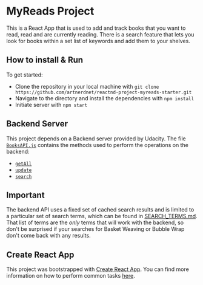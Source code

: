 # MyReads Project

This is a React App that is used to add and track books that you want to read, read and are currently reading. There is a search feature that lets you look for books within a set list of keywords and add them to your shelves. 

## How to install & Run

To get started:

* Clone the repository in your local machine with `git clone https://github.com/artnerdnet/reactnd-project-myreads-starter.git`
* Navigate to the directory and install the dependencies with `npm install`
* Initiate server with `npm start`

## Backend Server

This project depends on a Backend server provided by Udacity. The file [`BooksAPI.js`](src/BooksAPI.js) contains the methods used to perform the operations on the backend:

* [`getAll`](#getall)
* [`update`](#update)
* [`search`](#search)

## Important
The backend API uses a fixed set of cached search results and is limited to a particular set of search terms, which can be found in [SEARCH_TERMS.md](SEARCH_TERMS.md). That list of terms are the _only_ terms that will work with the backend, so don't be surprised if your searches for Basket Weaving or Bubble Wrap don't come back with any results.

## Create React App

This project was bootstrapped with [Create React App](https://github.com/facebookincubator/create-react-app). You can find more information on how to perform common tasks [here](https://github.com/facebookincubator/create-react-app/blob/master/packages/react-scripts/template/README.md).
